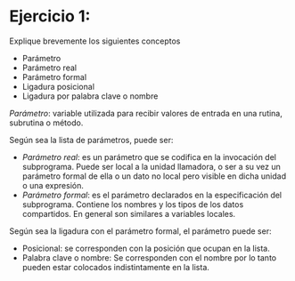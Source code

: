 ﻿# Ejercicio 1:

Explique brevemente los siguientes conceptos
* Parámetro
* Parámetro real
* Parámetro formal
* Ligadura posicional
* Ligadura por palabra clave o nombre

*Parámetro*: variable utilizada para recibir valores de entrada en una rutina, subrutina o método.

Según sea la lista de parámetros, puede ser:
+ *Parámetro real*: es un parámetro que se codifica en la invocación del subprograma. Puede ser local a la unidad llamadora, o ser a su vez un parámetro formal de ella o un dato no local pero visible en dicha unidad o una expresión.  
+ *Parámetro formal*: es el parámetro declarados en la especificación del subprograma. Contiene los nombres y los tipos de los datos compartidos. En general son similares a variables locales.

Según sea la ligadura con el parámetro formal, el parámetro puede ser:
* Posicional: se corresponden con la posición que ocupan en la lista.  
* Palabra clave o nombre: Se corresponden con el nombre por lo tanto pueden estar colocados indistintamente en la lista.  
